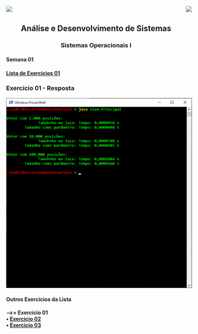 <div>
  <img src="https://www.fateczl.edu.br/assets/logos/fatec-zl.png" height=100>
  <img src="https://www.fateczl.edu.br/assets/logos/novo-logo-colorido.png" align="right" height=100>
</div>

<h2 align="center">Análise e Desenvolvimento de Sistemas</h2>
<h3 align="center">Sistemas Operacionais I</h3>
<h4>Semana 01</h4>

<h4>

[Lista de Exercícios 01](https://github.com/leo-gremes-ads/SO1_S01_E01_PercorrendoVetores/blob/main/Lista%2001.pdf)
</h4>

<h3> Exercício 01 - Resposta </h3>

![Solução](Ex01-Solução.png)

<h4>Outros Exercícios da Lista</h4>
  
<b>-->> Exercício 01</b><br>
<b>• [Exercício 02](https://github.com/leo-gremes-ads/SO1_S01_E02_SepararTexto)</b><br>
<b>• [Exercício 03](https://github.com/leo-gremes-ads/SO1_S01_E03_VetorParOuImpar)</b>
